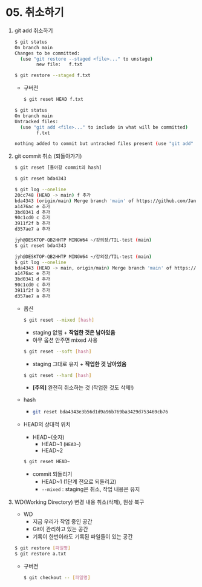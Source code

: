 # 05. 취소하기

1. git add 취소하기

   ```bash
   $ git status
   On branch main
   Changes to be committed:
     (use "git restore --staged <file>..." to unstage)
           new file:   f.txt
   ```

   ```bash
   $ git restore --staged f.txt
   ```

   - 구버전

     ```bash
     $ git reset HEAD f.txt
     ```

   ```bash
   $ git status
   On branch main
   Untracked files:
     (use "git add <file>..." to include in what will be committed)
           f.txt
   
   nothing added to commit but untracked files present (use "git add" to track)
   ```

2. git commit 취소 (되돌아가기)

   ```bash
   $ git reset [돌아갈 commit의 hash]
   ```

   ```bash
   $ git reset bda4343
   ```

   ```bash
   $ git log --oneline
   20cc748 (HEAD -> main) f 추가
   bda4343 (origin/main) Merge branch 'main' of https://github.com/JangYeHoon/TIL-test
   a1476ac e 추가
   3bd0341 d 추가
   90c1cd0 c 추가
   3911f2f b 추가
   d357ae7 a 추가
   
   jyh@DESKTOP-QB2HHTP MINGW64 ~/강의장/TIL-test (main)
   $ git reset bda4343
   
   jyh@DESKTOP-QB2HHTP MINGW64 ~/강의장/TIL-test (main)
   $ git log --oneline
   bda4343 (HEAD -> main, origin/main) Merge branch 'main' of https://github.com/JangYeHoon/TIL-test
   a1476ac e 추가
   3bd0341 d 추가
   90c1cd0 c 추가
   3911f2f b 추가
   d357ae7 a 추가
   ```

   - 옵션

     ```bash
     $ git reset --mixed [hash]
     ```

     - staging 없앰 + **작업한 것은 남아있음**
     - 아무 옵션 안주면 mixed 사용

     ```bash
     $ git reset --soft [hash]
     ```

     - staging 그대로 유지 + **작업한 것 남아있음**

     ```bash
     $ git reset --hard [hash]
     ```

     - **[주의]** 완전히 취소하는 것 (작업한 것도 삭제!)

   - hash

     - ```bash
       git reset bda4343e3b56d1d9a96b769ba3429d753469cb76
       ```

   - HEAD의 상대적 위치

     - HEAD~(숫자)
       - HEAD~1 (`HEAD~`)
       - HEAD~2

     ```bash
     $ git reset HEAD~
     ```

     - commit  되돌리기
       - HEAD~1 (1단계 전으로 되돌리고)
       - `--mixed` : staging은 취소, 작업 내용은 유지

3. WD(Working Directory) 변경 내용 취소(삭제), 원상 복구

   - WD
     - 지금 우리가 작업 중인 공간 
     - Git이 관리하고 있는 공간
     - 기록이 한번이라도 기록된 파일들이 있는 공간

   ```bash
   $ git restore [파일명]
   $ git restore a.txt
   ```

   - 구버전

     ```bash
     $ git checkout -- [파일명]
     ```
